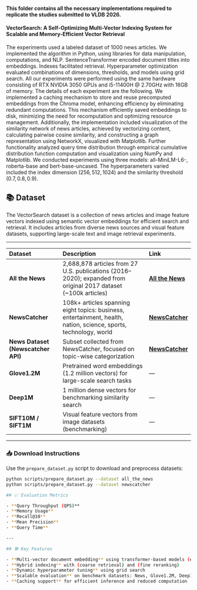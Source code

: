#### This folder contains all the necessary implementations required to replicate the studies submitted to VLDB 2026.
#### VectorSearch: A Self-Optimizing Multi-Vector Indexing System for Scalable and Memory-Efficient Vector Retrieval

The experiments used a labeled dataset of 1000 news articles. We implemented the algorithm in Python, using libraries for data manipulation, computations, and NLP. SentenceTransformer encoded document titles into embeddings. Indexes facilitated retrieval. Hyperparameter optimization evaluated combinations of dimensions, thresholds, and models using grid search. All our experiments were performed using the same hardware consisting of RTX NVIDIA 3050 GPUs and i5-11400H @ 2.70GHz with 16GB of memory. The details of each experiment are the following.
We implemented a caching mechanism to store and reuse precomputed embeddings from the Chroma model, enhancing efficiency by eliminating redundant computations. This mechanism efficiently saved embeddings to disk, minimizing the need for recomputation and optimizing resource management. Additionally, the implementation included visualization of the similarity network of news articles, achieved by vectorizing content, calculating pairwise cosine similarity, and constructing a graph representation using NetworkX, visualized with Matplotlib. Further functionality analyzed query time distribution through empirical cumulative distribution function computation and visualization using NumPy and Matplotlib.
 We conducted experiments using three models: all-MiniLM-L6-, 
 roberta-base and bert-base-uncased. The hyperparameters varied included the index dimension $(256, 512, 1024)$ and the similarity threshold $(0.7, 0.8, 0.9)$. 

## 📚 Dataset

The VectorSearch dataset is a collection of news articles and image feature vectors indexed using semantic vector embeddings for efficient search and retrieval. It includes articles from diverse news sources and visual feature datasets, supporting large-scale text and image retrieval experiments.


---

| Dataset | Description | Link |
|:--------|:------------|:-----|
| **All the News** | 2,688,878 articles from 27 U.S. publications (2016–2020); expanded from original 2017 dataset (~100k articles) | [**All the News**](https://components.one/datasets/all-the-news-2-news-articles-dataset) |
| **NewsCatcher** | 108k+ articles spanning eight topics: business, entertainment, health, nation, science, sports, technology, world | [**NewsCatcher**](https://www.newscatcherapi.com/) |
| **News Dataset (Newscatcher API)** | Subset collected from NewsCatcher, focused on topic-wise categorization | [**NewsCatcher**](https://www.newscatcherapi.com/) |
| **Glove1.2M** | Pretrained word embeddings (1.2 million vectors) for large-scale search tasks | — |
| **Deep1M** | 1 million dense vectors for benchmarking similarity search | — |
| **SIFT10M / SIFT1M** | Visual feature vectors from image datasets (benchmarking) | — |

---

### 📥 Download Instructions

Use the `prepare_dataset.py` script to download and preprocess datasets:

```bash
python scripts/prepare_dataset.py --dataset all_the_news
python scripts/prepare_dataset.py --dataset newscatcher

## 📈 Evaluation Metrics

- **Query Throughput (QPS)**  
- **Memory Usage**  
- **Recall@10**  
- **Mean Precision**  
- **Query Time**

---

## 🛠️ Key Features

- **Multi-vector document embedding** using transformer-based models (e.g., MiniLM, BERT, RoBERTa)
- **Hybrid indexing** with (coarse retrieval) and (fine reranking)
- **Dynamic hyperparameter tuning** using grid search
- **Scalable evaluation** on benchmark datasets: News, Glove1.2M, Deep1M, and SIFT10M
- **Caching support** for efficient inference and reduced computation

